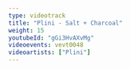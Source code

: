 ```yaml
---
type: videotrack
title: "Plini - Salt + Charcoal"
weight: 15
youtubeId: "gGi3HvAXvMg"
videoevents: vevt0048
videoartists: ["Plini"]
---
```

